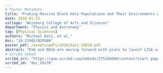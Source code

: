 ```yaml
---
# Poster Metadata
title: "Probing Massive Black Hole Populations and Their Environments with LISA"
date: 2018-01-23
college: "Weinberg College of Arts and Sciences"
department: "Physics and Astronomy"
tag: [Physical Sciences]
authors: "Michael Katz, et al."
doi: "10.21985/N2PD8W"
poster_pdf: /assets/pdfs/2018/Katz_CRD18.pdf
abstract: "ESA and NASA are moving forward with plans to launch LISA around 2030. With data from the Illustris large-scale cosmological simulation, we provide analysis of LISA detection rates accompanied by characterization of the merging massive black holes and their host galaxies. Massive black holes of total mass  are the main focus of this study. Using a custom treatment for the binary massive black hole evolutionary process, we evolve Illustris massive black hole particle mergers from scales until coalescence to achieve a merger distribution. With the Illustris output as a statistical basis, we Monte Carlo synthesize many realizations of the merging massive black hole population across space and time. We use those realizations to build mock LISA detection catalogs to understand the impact of LISA mission configurations on our ability to probe massive black hole merger populations and their environments throughout the visible universe."
# scribd embed
scribd_src: "https://www.scribd.com/embeds/375166960/content?start_page=1&view_mode=scroll&access_key=key-z152za9k85oImZXYIj15&show_recommendations=true"
scribd_id: "doc_26176"
---
```

